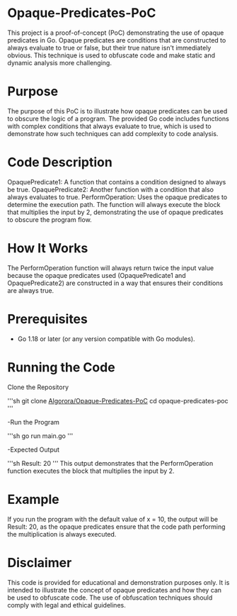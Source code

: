 # Opaque-Predicates-PoC
This project is a proof-of-concept (PoC) demonstrating the use of opaque predicates in Go. Opaque predicates are conditions that are constructed to always evaluate to true or false, but their true nature isn't immediately obvious. This technique is used to obfuscate code and make static and dynamic analysis more challenging.

# Purpose
The purpose of this PoC is to illustrate how opaque predicates can be used to obscure the logic of a program. The provided Go code includes functions with complex conditions that always evaluate to true, which is used to demonstrate how such techniques can add complexity to code analysis.

# Code Description
OpaquePredicate1: A function that contains a condition designed to always be true.
OpaquePredicate2: Another function with a condition that also always evaluates to true.
PerformOperation: Uses the opaque predicates to determine the execution path. The function will always execute the block that multiplies the input by 2, demonstrating the use of opaque predicates to obscure the program flow.

# How It Works
The PerformOperation function will always return twice the input value because the opaque predicates used (OpaquePredicate1 and OpaquePredicate2) are constructed in a way that ensures their conditions are always true.

# Prerequisites
- Go 1.18 or later (or any version compatible with Go modules).
  
# Running the Code
Clone the Repository

'''sh
git clone [Algorora/Opaque-Predicates-PoC](https://github.com/Algorora/Opaque-Predicates-PoC.git)
cd opaque-predicates-poc
'''

-Run the Program

'''sh
go run main.go
'''

-Expected Output

'''sh
Result: 20
'''
This output demonstrates that the PerformOperation function executes the block that multiplies the input by 2.

# Example
If you run the program with the default value of x = 10, the output will be Result: 20, as the opaque predicates ensure that the code path performing the multiplication is always executed.

# Disclaimer
This code is provided for educational and demonstration purposes only. It is intended to illustrate the concept of opaque predicates and how they can be used to obfuscate code. The use of obfuscation techniques should comply with legal and ethical guidelines.
